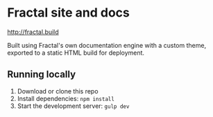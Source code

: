 # Fractal site and docs

http://fractal.build

Built using Fractal's own documentation engine with a custom theme, exported to a static HTML build for deployment.

## Running locally

1. Download or clone this repo
2. Install dependencies: `npm install`
3. Start the development server: `gulp dev`
